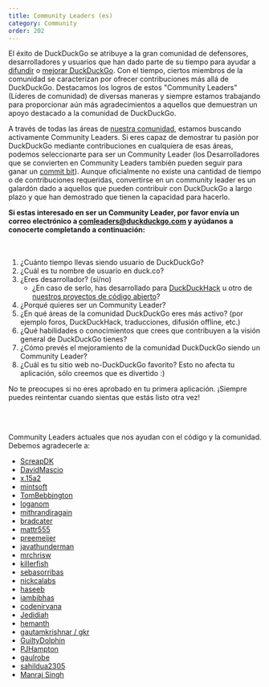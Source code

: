 ```yaml
---
title: Community Leaders (es) 
category: Community
order: 202
---
```

<html><body><p>El éxito de DuckDuckGo se atribuye a la gran comunidad de defensores, desarrolladores y usuarios que han dado parte de su tiempo para ayudar a <a href="https://duckduckgo.com/spread">difundir</a> o <a href="https://duck.co/">mejorar DuckDuckGo</a>. Con el tiempo, ciertos miembros de la comunidad se caracterizan por ofrecer contribuciones más allá de DuckDuckGo. Destacamos los logros de estos "Community Leaders" (Líderes de comunidad) de diversas maneras y siempre estamos trabajando para proporcionar aún más agradecimientos a aquellos que demuestran un apoyo destacado a la comunidad de DuckDuckGo.</p>&#xD;
&#xD;
<p>A través de todas las áreas de <a href="https://duck.co/help/community/contributing">nuestra comunidad</a>, estamos buscando activamente Community Leaders. Si eres capaz de demostrar tu pasión por DuckDuckGo mediante contribuciones en cualquiera de esas áreas, podemos seleccionarte para ser un Community Leader (los Desarrolladores que se convierten en Community Leaders también pueden seguir para ganar un <a href="https://duck.co/help/open-source/commit-bit">commit bit</a>). Aunque oficialmente no existe una cantidad de tiempo o de contribuciones requeridas, convertirse en un community leader es un galardón dado a aquellos que pueden contribuir con DuckDuckGo a largo plazo y que han demostrado que tienen la capacidad para hacerlo.</p>&#xD;
&#xD;
<p><b>Si estas interesado en ser un Community Leader, por favor envía un correo electrónico a <a href="mailto:comleaders@duckduckgo.com">comleaders@duckduckgo.com</a> y ayúdanos a conocerte completando a continuación:</b></p><p>&#xD;
&#xD;
</p><ol><br><br><li>¿Cuánto tiempo llevas siendo usuario de DuckDuckGo?</li>&#xD;
<li>¿Cuál es tu nombre de usuario en duck.co?</li>&#xD;
<li>¿Eres desarrollador? (sí/no)&#xD;
 <ul><li>¿En caso de serlo, has desarrollado para <a href="http://duckduckhack.com/">DuckDuckHack</a> u otro de <a href="https://duck.co/help/open-source/opensource-overview">nuestros proyectos de código abierto</a>?</li>&#xD;
   </ul></li>&#xD;
<li>¿Porqué quieres ser un Community Leader?</li>&#xD;
<li>¿En qué áreas de la comunidad DuckDuckGo eres más activo? (por ejemplo foros, DuckDuckHack, traducciones, difusión offline, etc.)</li>&#xD;
<li>¿Qué habilidades o conocimientos que crees que contribuyen a la visión general de DuckDuckGo tienes?&#xD;
</li><li>¿Cómo prevés el mejoramiento de la comunidad DuckDuckGo siendo un Community Leader?</li>&#xD;
<li>¿Cuál es tu sitio web no-DuckDuckGo favorito? Esto no afecta tu aplicación, sólo creemos que es divertido :)</li>&#xD;
</ol><p>No te preocupes si no eres aprobado en tu primera aplicación. ¡Siempre puedes reintentar cuando sientas que estás listo otra vez!&#xD;
</p>&#xD;
&#xD;
&#xD;
<br><br><p>Community Leaders actuales que nos ayudan con el código y la comunidad. Debemos agradecerle a:</p>&#xD;
&#xD;
<ul><li><a href="https://github.com/screapdk">ScreapDK</a></li>&#xD;
<li><a href="https://github.com/DavidMascio">DavidMascio</a></li>&#xD;
<li><a href="https://duck.co/user/x.15a2">x.15a2</a></li>&#xD;
<li><a href="https://github.com/mintsoft">mintsoft</a></li>&#xD;
<li><a href="https://github.com/TomBebbington">TomBebbington</a></li>&#xD;
<li><a href="https://github.com/loganom">loganom</a></li>&#xD;
<li><a href="https://github.com/garyrh">mithrandiragain</a></li>&#xD;
<li><a href="https://github.com/bradcater">bradcater</a></li>&#xD;
<li><a href="https://github.com/mattr555">mattr555</a></li>&#xD;
<li><a href="https://duck.co/user/preemeijer">preemeijer</a></li>&#xD;
<li><a href="https://github.com/javathunderman">javathunderman</a></li>&#xD;
<li><a href="https://github.com/mrchrisw">mrchrisw</a></li>&#xD;
<li><a href="https://github.com/killerfish">killerfish</a></li>&#xD;
<li><a href="https://duck.co/user/sebasorribas">sebasorribas</a></li>&#xD;
<li><a href="https://github.com/nickcalabs">nickcalabs</a></li>&#xD;
<li><a href="https://duck.co/user/haseeb">haseeb</a></li>&#xD;
<li><a href="https://github.com/iambibhas">iambibhas</a></li>&#xD;
<li><a href="https://github.com/codenirvana">codenirvana</a></li>&#xD;
<li><a href="https://github.com/Jedidiah">Jedidiah</a></li>&#xD;
<li><a href="https://github.com/hemanth">hemanth</a></li>&#xD;
<li><a href="https://github.com/gautamkrishnar/">gautamkrishnar / gkr</a></li>&#xD;
<li><a href="https://github.com/GuiltyDolphin">GuiltyDolphin</a></li>&#xD;
<li><a href="https://github.com/pjhampton">PJHampton</a></li>&#xD;
<li><a href="https://github.com/gaulrobe">gaulrobe</a></li>&#xD;
<li><a href="https://github.com/sahildua2305">sahildua2305</a></li>&#xD;
<li><a href="https://github.com/ManrajGrover">Manraj Singh</a></li>&#xD;
</ul></body></html>